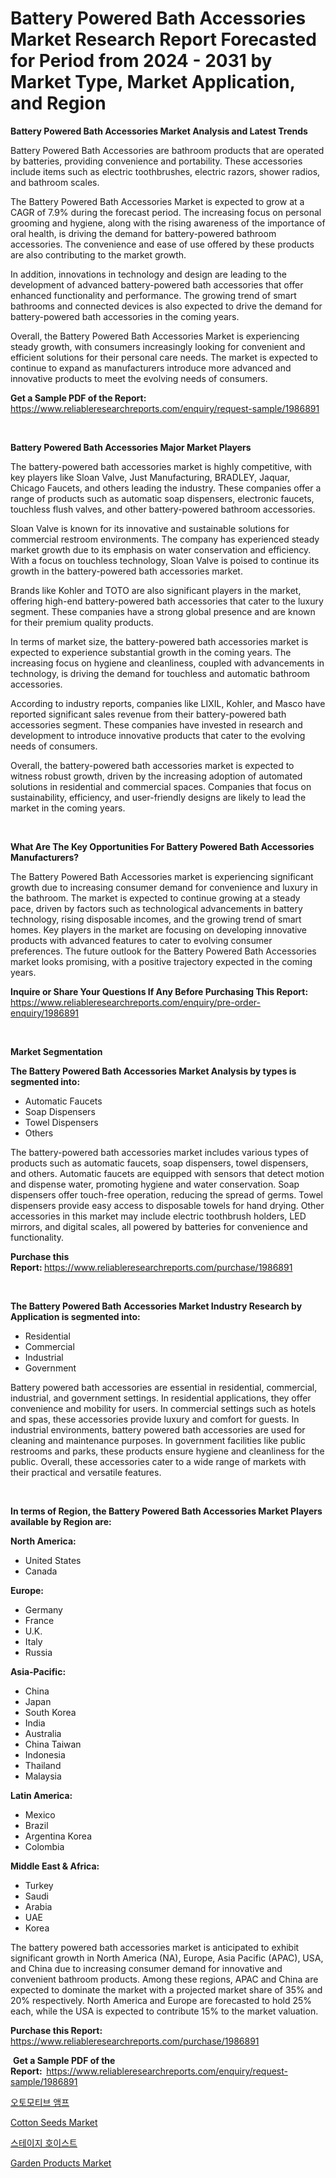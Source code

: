 <p><h1>Battery Powered Bath Accessories Market Research Report Forecasted for Period from 2024 -  2031 by Market Type, Market Application, and Region</h1></p><p><strong>Battery Powered Bath Accessories Market Analysis and Latest Trends</strong></p>
<p><p>Battery Powered Bath Accessories are bathroom products that are operated by batteries, providing convenience and portability. These accessories include items such as electric toothbrushes, electric razors, shower radios, and bathroom scales.</p><p>The Battery Powered Bath Accessories Market is expected to grow at a CAGR of 7.9% during the forecast period. The increasing focus on personal grooming and hygiene, along with the rising awareness of the importance of oral health, is driving the demand for battery-powered bathroom accessories. The convenience and ease of use offered by these products are also contributing to the market growth.</p><p>In addition, innovations in technology and design are leading to the development of advanced battery-powered bath accessories that offer enhanced functionality and performance. The growing trend of smart bathrooms and connected devices is also expected to drive the demand for battery-powered bath accessories in the coming years.</p><p>Overall, the Battery Powered Bath Accessories Market is experiencing steady growth, with consumers increasingly looking for convenient and efficient solutions for their personal care needs. The market is expected to continue to expand as manufacturers introduce more advanced and innovative products to meet the evolving needs of consumers.</p></p>
<p><strong>Get a Sample PDF of the Report:&nbsp;</strong> <a href="https://www.reliableresearchreports.com/enquiry/request-sample/1986891">https://www.reliableresearchreports.com/enquiry/request-sample/1986891</a></p>
<p>&nbsp;</p>
<p><strong>Battery Powered Bath Accessories Major Market Players</strong></p>
<p><p>The battery-powered bath accessories market is highly competitive, with key players like Sloan Valve, Just Manufacturing, BRADLEY, Jaquar, Chicago Faucets, and others leading the industry. These companies offer a range of products such as automatic soap dispensers, electronic faucets, touchless flush valves, and other battery-powered bathroom accessories.</p><p>Sloan Valve is known for its innovative and sustainable solutions for commercial restroom environments. The company has experienced steady market growth due to its emphasis on water conservation and efficiency. With a focus on touchless technology, Sloan Valve is poised to continue its growth in the battery-powered bath accessories market.</p><p>Brands like Kohler and TOTO are also significant players in the market, offering high-end battery-powered bath accessories that cater to the luxury segment. These companies have a strong global presence and are known for their premium quality products.</p><p>In terms of market size, the battery-powered bath accessories market is expected to experience substantial growth in the coming years. The increasing focus on hygiene and cleanliness, coupled with advancements in technology, is driving the demand for touchless and automatic bathroom accessories.</p><p>According to industry reports, companies like LIXIL, Kohler, and Masco have reported significant sales revenue from their battery-powered bath accessories segment. These companies have invested in research and development to introduce innovative products that cater to the evolving needs of consumers.</p><p>Overall, the battery-powered bath accessories market is expected to witness robust growth, driven by the increasing adoption of automated solutions in residential and commercial spaces. Companies that focus on sustainability, efficiency, and user-friendly designs are likely to lead the market in the coming years.</p></p>
<p>&nbsp;</p>
<p><strong>What Are The Key Opportunities For Battery Powered Bath Accessories Manufacturers?</strong></p>
<p><p>The Battery Powered Bath Accessories market is experiencing significant growth due to increasing consumer demand for convenience and luxury in the bathroom. The market is expected to continue growing at a steady pace, driven by factors such as technological advancements in battery technology, rising disposable incomes, and the growing trend of smart homes. Key players in the market are focusing on developing innovative products with advanced features to cater to evolving consumer preferences. The future outlook for the Battery Powered Bath Accessories market looks promising, with a positive trajectory expected in the coming years.</p></p>
<p><strong>Inquire or Share Your Questions If Any Before Purchasing This Report:</strong> <a href="https://www.reliableresearchreports.com/enquiry/pre-order-enquiry/1986891">https://www.reliableresearchreports.com/enquiry/pre-order-enquiry/1986891</a></p>
<p>&nbsp;</p>
<p><strong>Market Segmentation</strong></p>
<p><strong>The Battery Powered Bath Accessories Market Analysis by types is segmented into:</strong></p>
<p><ul><li>Automatic Faucets</li><li>Soap Dispensers</li><li>Towel Dispensers</li><li>Others</li></ul></p>
<p><p>The battery-powered bath accessories market includes various types of products such as automatic faucets, soap dispensers, towel dispensers, and others. Automatic faucets are equipped with sensors that detect motion and dispense water, promoting hygiene and water conservation. Soap dispensers offer touch-free operation, reducing the spread of germs. Towel dispensers provide easy access to disposable towels for hand drying. Other accessories in this market may include electric toothbrush holders, LED mirrors, and digital scales, all powered by batteries for convenience and functionality.</p></p>
<p><strong>Purchase this Report:&nbsp;</strong><a href="https://www.reliableresearchreports.com/purchase/1986891">https://www.reliableresearchreports.com/purchase/1986891</a></p>
<p>&nbsp;</p>
<p><strong>The Battery Powered Bath Accessories Market Industry Research by Application is segmented into:</strong></p>
<p><ul><li>Residential</li><li>Commercial</li><li>Industrial</li><li>Government</li></ul></p>
<p><p>Battery powered bath accessories are essential in residential, commercial, industrial, and government settings. In residential applications, they offer convenience and mobility for users. In commercial settings such as hotels and spas, these accessories provide luxury and comfort for guests. In industrial environments, battery powered bath accessories are used for cleaning and maintenance purposes. In government facilities like public restrooms and parks, these products ensure hygiene and cleanliness for the public. Overall, these accessories cater to a wide range of markets with their practical and versatile features.</p></p>
<p>&nbsp;</p>
<p><strong>In terms of Region, the Battery Powered Bath Accessories Market Players available by Region are:</strong></p>
<p>
    <p> <strong> North America: </strong>
        <ul>
            <li>United States</li>
            <li>Canada</li>
        </ul>
        </p> 
    <p> <strong> Europe: </strong>
        <ul>
            <li>Germany</li>
            <li>France</li>
            <li>U.K.</li>
            <li>Italy</li>
            <li>Russia</li>
        </ul>
        </p> 
    <p> <strong> Asia-Pacific: </strong>
        <ul>
            <li>China</li>
            <li>Japan</li>
            <li>South Korea</li>
            <li>India</li>
            <li>Australia</li>
            <li>China Taiwan</li>
            <li>Indonesia</li>
            <li>Thailand</li>
            <li>Malaysia</li>
        </ul>
        </p> 
    <p> <strong> Latin America: </strong>
        <ul>
            <li>Mexico</li>
            <li>Brazil</li>
            <li>Argentina Korea</li>
            <li>Colombia</li>
        </ul>
        </p> 
    <p> <strong> Middle East & Africa: </strong>
        <ul>
            <li>Turkey</li>
            <li>Saudi</li>
            <li>Arabia</li>
            <li>UAE</li>
            <li>Korea</li>
        </ul>
    </p>
    </p>
<p><p>The battery powered bath accessories market is anticipated to exhibit significant growth in North America (NA), Europe, Asia Pacific (APAC), USA, and China due to increasing consumer demand for innovative and convenient bathroom products. Among these regions, APAC and China are expected to dominate the market with a projected market share of 35% and 20% respectively. North America and Europe are forecasted to hold 25% each, while the USA is expected to contribute 15% to the market valuation.</p></p>
<p><strong>Purchase this Report: </strong><a href="https://www.reliableresearchreports.com/purchase/1986891">https://www.reliableresearchreports.com/purchase/1986891</a></p>
<p>&nbsp;<strong>Get a Sample PDF of the Report:&nbsp;&nbsp;</strong><a href="https://www.reliableresearchreports.com/enquiry/request-sample/1986891">https://www.reliableresearchreports.com/enquiry/request-sample/1986891</a></p>
<p><strong></strong></p>
<p><p><a href="https://github.com/nuekbpymrrz5/Market-Research-Report-List-1/blob/main/57138257751.md">오토모티브 앰프</a></p><p><a href="https://issuu.com/reportprime-2/docs/cotton-seeds-market-size-2030.pptx">Cotton Seeds Market</a></p><p><a href="https://github.com/BrettWeberrt8767765/Market-Research-Report-List-1/blob/main/50304987752.md">스테이지 호이스트</a></p><p><a href="https://issuu.com/reportprime-2/docs/garden-products-market-size-2030.pptx">Garden Products Market</a></p></p>